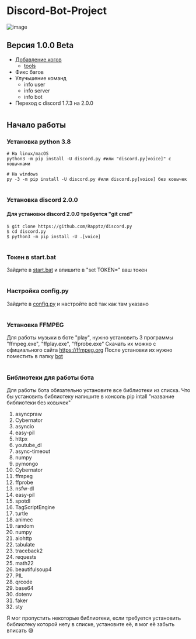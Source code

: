 # Discord-Bot-Project
![image](https://img.shields.io/discord/974027749679321138?label=Discord%20Support)
## Версия 1.0.0 Beta
+ [Добавление когов](https://github.com/Artur929488/Discord-Bot-Project/tree/main/bot/cogs)
  + [tools](https://github.com/Artur929488/Discord-Bot-Project/blob/main/bot/cogs/tools.py)
+ Фикс багов
+ Улучьшение команд
  + info user
  + info server
  + info bot
+ Переход с discord 1.7.3 на 2.0.0
#
## Начало работы
### Установка python 3.8
```
# На linux/macOS
python3 -m pip install -U discord.py #или "discord.py[voice]" с ковычками

# На windows
py -3 -m pip install -U discord.py #или discord.py[voice] без ковычек
```
#
### Установка discord 2.0.0
#### Для установки discord 2.0.0  требуется "git cmd"
```
$ git clone https://github.com/Rapptz/discord.py
$ cd discord.py
$ python3 -m pip install -U .[voice]
```
#
### Токен в start.bat
Зайдите в [start.bat](https://github.com/Artur929488/Discord-Bot-Project/blob/main/start.bat) и впишите в "set TOKEN=" ваш токен
#
### Настройка config.py
Зайдите в [config.py](https://github.com/Artur929488/Discord-Bot-Project/blob/main/bot/config.py) и настройте всё так как там указано
#
### Установка FFMPEG
Для работы музыки в боте "play", нужно установить 3 программы "ffmpeg.exe", "ffplay.exe", "ffprobe.exe"
Скачать их можно с официального сайта https://ffmpeg.org
После установки их нужно поместить в папку [bot](https://github.com/Artur929488/Discord-Bot-Project/blob/main/bot)
#
### Библиотеки для работы бота
Для работы бота обязательно установите все библиотеки из списка. Что бы установить библиотеку напишите в консоль pip intall "название библиотеки без ковычек"
1. asyncpraw
2. Cybernator
3. asyncio
4. easy-pil
5. httpx
6. youtube_dl
7. async-timeout
8. numpy
9. pymongo
10. Cybernator
11. ffmpeg
12. ffprobe
13. nsfw-dl
14. easy-pil
15. spotdl
16. TagScriptEngine
17. turtle
18. animec
19. random
20. numpy
21. aiohttp
22. tabulate
23. traceback2
24. requests
25. math22
26. beautifulsoup4
27. PIL
28. qrcode
29. base64
30. dotenv
31. faker
32. sty

Я мог пропустить некоторые библиотеки, если требуется установить библиотеку которой нету в списке, установите её, я мог её забыть вписать 😅
